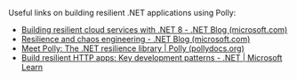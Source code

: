 Useful links on building resilient .NET applications using Polly:

- [Building resilient cloud services with .NET 8 - .NET Blog (microsoft.com)](https://devblogs.microsoft.com/dotnet/building-resilient-cloud-services-with-dotnet-8/)
- [Resilience and chaos engineering - .NET Blog (microsoft.com)](https://devblogs.microsoft.com/dotnet/resilience-and-chaos-engineering/)
- [Meet Polly: The .NET resilience library | Polly (pollydocs.org)](https://www.pollydocs.org/index.html)
- [Build resilient HTTP apps: Key development patterns - .NET | Microsoft Learn](https://learn.microsoft.com/en-us/dotnet/core/resilience/http-resilience?tabs=dotnet-cli)
